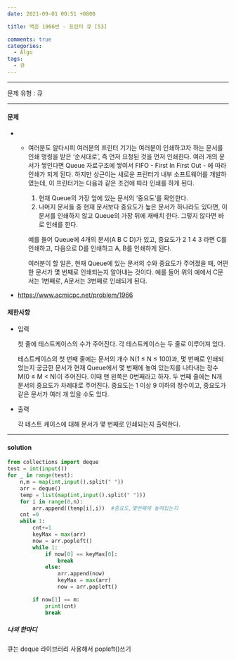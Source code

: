 ```yaml
---
date: 2021-09-01 00:51 +0800

title: 백준 1966번 - 프린터 큐 [53]

comments: true
categories:
  - Algo
tags:
  - 큐
---
```


---

문제 유형 : 큐

---

#### 문제

- - 여러분도 알다시피 여러분의 프린터 기기는 여러분이 인쇄하고자 하는 문서를 인쇄 명령을 받은 ‘순서대로’, 즉 먼저 요청된 것을 먼저 인쇄한다. 여러 개의 문서가 쌓인다면 Queue 자료구조에 쌓여서 FIFO - First In First Out - 에 따라 인쇄가 되게 된다. 하지만 상근이는 새로운 프린터기 내부 소프트웨어를 개발하였는데, 이 프린터기는 다음과 같은 조건에 따라 인쇄를 하게 된다.

    1. 현재 Queue의 가장 앞에 있는 문서의 ‘중요도’를 확인한다.
    2. 나머지 문서들 중 현재 문서보다 중요도가 높은 문서가 하나라도 있다면, 이 문서를 인쇄하지 않고 Queue의 가장 뒤에 재배치 한다. 그렇지 않다면 바로 인쇄를 한다.

    예를 들어 Queue에 4개의 문서(A B C D)가 있고, 중요도가 2 1 4 3 라면 C를 인쇄하고, 다음으로 D를 인쇄하고 A, B를 인쇄하게 된다.

    여러분이 할 일은, 현재 Queue에 있는 문서의 수와 중요도가 주어졌을 때, 어떤 한 문서가 몇 번째로 인쇄되는지 알아내는 것이다. 예를 들어 위의 예에서 C문서는 1번째로, A문서는 3번째로 인쇄되게 된다.

- https://www.acmicpc.net/problem/1966

#### 제한사항

- 입력

  첫 줄에 테스트케이스의 수가 주어진다. 각 테스트케이스는 두 줄로 이루어져 있다.

  테스트케이스의 첫 번째 줄에는 문서의 개수 N(1 ≤ N ≤ 100)과, 몇 번째로 인쇄되었는지 궁금한 문서가 현재 Queue에서 몇 번째에 놓여 있는지를 나타내는 정수 M(0 ≤ M < N)이 주어진다. 이때 맨 왼쪽은 0번째라고 하자. 두 번째 줄에는 N개 문서의 중요도가 차례대로 주어진다. 중요도는 1 이상 9 이하의 정수이고, 중요도가 같은 문서가 여러 개 있을 수도 있다.

- 출력

  각 테스트 케이스에 대해 문서가 몇 번째로 인쇄되는지 출력한다.

---

#### solution

```python
from collections import deque
test = int(input())
for _ in range(test):
    n,m = map(int,input().split(" "))
    arr = deque()
    temp = list(map(int,input().split(" ")))
    for i in range(0,n):
        arr.append((temp[i],i))  #중요도,몇번째에 놓여있는지
    cnt =0
    while 1:
        cnt+=1
        keyMax = max(arr)
        now = arr.popleft()
        while 1:
            if now[0] == keyMax[0]:
                break
            else:
                arr.append(now)
                keyMax = max(arr)
                now = arr.popleft()

        if now[1] == m:
            print(cnt)
            break

```

##### 나의 한마디

큐는 deque 라이브러리 사용해서 popleft()쓰기
